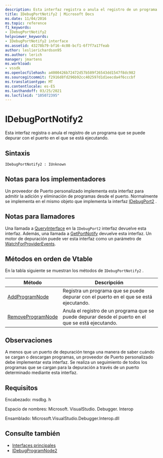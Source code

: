 ```yaml
---
description: Esta interfaz registra o anula el registro de un programa que se puede depurar con el puerto en el que se está ejecutando.
title: IDebugPortNotify2 | Microsoft Docs
ms.date: 11/04/2016
ms.topic: reference
f1_keywords:
- IDebugPortNotify2
helpviewer_keywords:
- IDebugPortNotify2 interface
ms.assetid: 43278b79-bf16-4c08-bcf1-6f7f7a17feab
author: leslierichardson95
ms.author: lerich
manager: jmartens
ms.workload:
- vssdk
ms.openlocfilehash: a4000426b72472d57b589f26543dd1547f8dc982
ms.sourcegitcommit: f2916d8fd296b92cc402597d1d1eecda4f6cccbf
ms.translationtype: MT
ms.contentlocale: es-ES
ms.lasthandoff: 03/25/2021
ms.locfileid: "105072395"
---
```

# <a name="idebugportnotify2"></a>IDebugPortNotify2
Esta interfaz registra o anula el registro de un programa que se puede depurar con el puerto en el que se está ejecutando.

## <a name="syntax"></a>Sintaxis

```
IDebugPortNotify2 : IUnknown
```

## <a name="notes-for-implementers"></a>Notas para los implementadores
 Un proveedor de Puerto personalizado implementa esta interfaz para admitir la adición y eliminación de programas desde el puerto. Normalmente se implementa en el mismo objeto que implementa la interfaz [IDebugPort2](../../../extensibility/debugger/reference/idebugport2.md) .

## <a name="notes-for-callers"></a>Notas para llamadores
 Una llamada a [QueryInterface](/cpp/atl/queryinterface) en la `IDebugPort2` interfaz devuelve esta interfaz. Además, una llamada a [GetPortNotify](../../../extensibility/debugger/reference/idebugdefaultport2-getportnotify.md) devuelve esta interfaz. Un motor de depuración puede ver esta interfaz como un parámetro de [WatchForProviderEvents](../../../extensibility/debugger/reference/idebugprogramprovider2-watchforproviderevents.md).

## <a name="methods-in-vtable-order"></a>Métodos en orden de Vtable
 En la tabla siguiente se muestran los métodos de `IDebugPortNotify2` .

|Método|Descripción|
|------------|-----------------|
|[AddProgramNode](../../../extensibility/debugger/reference/idebugportnotify2-addprogramnode.md)|Registra un programa que se puede depurar con el puerto en el que se está ejecutando.|
|[RemoveProgramNode](../../../extensibility/debugger/reference/idebugportnotify2-removeprogramnode.md)|Anula el registro de un programa que se puede depurar desde el puerto en el que se está ejecutando.|

## <a name="remarks"></a>Observaciones
 A menos que un puerto de depuración tenga una manera de saber cuándo se cargan o descargan programas, un proveedor de Puerto personalizado debe implementar esta interfaz. Se realiza un seguimiento de todos los programas que se cargan para la depuración a través de un puerto determinado mediante esta interfaz.

## <a name="requirements"></a>Requisitos
 Encabezado: msdbg. h

 Espacio de nombres: Microsoft. VisualStudio. Debugger. Interop

 Ensamblado: Microsoft.VisualStudio.Debugger.Interop.dll

## <a name="see-also"></a>Consulte también
- [Interfaces principales](../../../extensibility/debugger/reference/core-interfaces.md)
- [IDebugProgramNode2](../../../extensibility/debugger/reference/idebugprogramnode2.md)
